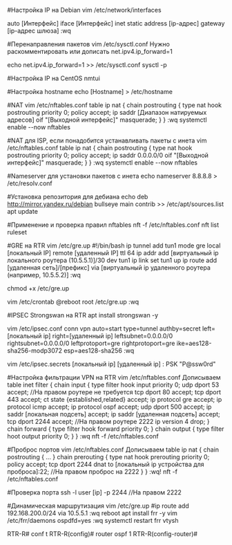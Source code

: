 #Настройка IP на Debian
vim /etc/network/interfaces

auto [Интерфейс]
iface [Интерфейс] inet static
address [ip-адрес]
gateway [ip-адрес шлюза]
:wq

#Перенаправления пакетов
vim /etc/sysctl.conf
Нужно раскомментировать или дописать
net.ipv4.ip_forward=1

echo net.ipv4.ip_forward=1 >> /etc/sysctl.conf
sysctl -p


#Настройка IP на CentOS
nmtui

#Настройка hostname
echo [Hostname] > /etc/hostname

#NAT
vim /etc/nftables.conf
table ip nat {
	chain postrouting {
		type nat hook postrouting priority 0; policy accept;
		ip saddr [Диапазон натируемых адресов] oif "[Выходной интерфейс]" masquerade;
	}
}
:wq
systemctl enable --now nftables

#NAT для ISP, если понадобится устанавливать пакеты с инета
vim /etc/nftables.conf
table ip nat {
	chain postrouting {
		type nat hook postrouting priority 0; policy accept;
		ip saddr 0.0.0.0/0 oif "[Выходной интерфейс]" masquerade;
	}
}
:wq
systemctl enable --now nftables

#Nameserver для установки пакетов с инета
echo nameserver 8.8.8.8 > /etc/resolv.conf

#Установка репозитория для дебиана
echo deb http://mirror.yandex.ru/debian bullseye main contrib >> /etc/apt/sources.list
apt update

#Применение и проверка правил nftables 
nft -f /etc/nftables.conf
nft list ruleset

#GRE на RTR
vim /etc/gre.up
#!/bin/bash
ip tunnel add tun1 mode gre local [локальный IP] remote [удаленный IP] ttl 64
ip addr add [виртуальный ip локального роутера (10.5.5.1)]/30 dev tun1
ip link set tun1 up
ip route add [удаленная сеть]/[префикс] via [виртуальный ip удаленного роутера (например, 10.5.5.2)]
:wq

chmod +x /etc/gre.up

vim /etc/crontab
@reboot		root	/etc/gre.up
:wq

#IPSEC Strongswan на RTR
apt install strongswan -y

vim /etc/ipsec.conf
conn vpn
	auto=start
	type=tunnel
	authby=secret
	left=[локальный ip]
	right=[удаленный ip]
	leftsubnet=0.0.0.0/0
	rightsubnet=0.0.0.0/0
	leftprotoport=gre
	rightprotoport=gre
	ike=aes128-sha256-modp3072
	esp=aes128-sha256
:wq

vim /etc/ipsec.secrets
[локальный ip] [удаленный ip] : PSK "P@ssw0rd"

#Настройка фильтрации VPN на RTR
vim /etc/nftables.conf
Дописываем
table inet filter {
	chain input {
		type filter hook input priority 0;
		udp dport 53 accept; //На правом роутере не требуется
		tcp dport 80 accept;
		tcp dport 443 accept;
		ct state {established,related} accept;
		ip protocol gre accept;
		ip protocol icmp accept;
		ip protocol ospf accept;
		udp dport 500 accept;
		ip saddr [локальная подсеть] accept;
		ip saddr [удаленная подсеть] accept;
		tcp dport 2244 accept; //На правом роутере 2222
		ip version 4 drop;
	}
	chain forward {
		type filter hook forward priority 0;
	}
	chain output {
		type filter hoot output priority 0;
	}
}
:wq
nft -f /etc/nftables.conf

#Проброс портов
vim /etc/nftables.conf
Дописываем
table ip nat {
	chain postrouting {
		...
	}
	chain prerouting {
		type nat hook prerouting priority 0; policy accept;
		tcp dport 2244 dnat to [локальный ip устройства для проброса]:22; //На правом проброс на 2222
	}
}
:wq!
nft -f /etc/nftables.conf

#Проверка порта
ssh -l user [ip] -p 2244 //На правом 2222 

#Динамическая маршрутизация
vim /etc/gre.up
#ip route add 192.168.200.0/24 via 10.5.5.1
:wq
reboot
apt install frr -y
vim /etc/frr/daemons
ospdfd=yes
:wq
systemctl restart frr
vtysh

RTR-R# conf t
RTR-R(config)# router ospf 1
RTR-R(config-router)# 
